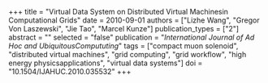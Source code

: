 +++
title = "Virtual Data System on Distributed Virtual Machinesin Computational Grids"
date = 2010-09-01
authors = ["Lizhe Wang", "Gregor Von Laszewski", "Jie Tao", "Marcel Kunze"]
publication_types = ["2"]
abstract = ""
selected = "false"
publication = "*International Journal of Ad Hoc and UbiquitousCompututing*"
tags = ["compact muon solenoid", "distributed virtual machines", "grid computing", "grid workflow", "high energy physicsapplications", "virtual data systems"]
doi = "10.1504/IJAHUC.2010.035532"
+++


